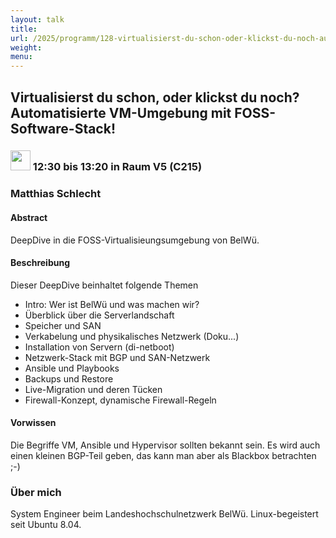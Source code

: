 ```yaml
---
layout: talk
title:
url: /2025/programm/128-virtualisierst-du-schon-oder-klickst-du-noch-automatisierte-vm-umgebung-mit-foss-software-stack-/
weight:
menu:
---
```

## Virtualisierst du schon, oder klickst du noch? Automatisierte VM-Umgebung mit FOSS-Software-Stack!

### <img height = "32" src="../../../images/talk.svg"> 12:30 bis 13:20 in Raum V5 (C215)

### Matthias Schlecht

#### Abstract

DeepDive in die FOSS-Virtualisieungsumgebung von BelWü.

#### Beschreibung

Dieser DeepDive beinhaltet folgende Themen  
  * Intro: Wer ist BelWü und was machen wir?  
  * Überblick über die Serverlandschaft  
  * Speicher und SAN  
  * Verkabelung und physikalisches Netzwerk (Doku...)
  * Installation von Servern (di-netboot)
  * Netzwerk-Stack mit BGP und SAN-Netzwerk  
  * Ansible und Playbooks  
  * Backups und Restore  
  * Live-Migration und deren Tücken  
  * Firewall-Konzept, dynamische Firewall-Regeln

#### Vorwissen

Die Begriffe VM, Ansible und Hypervisor sollten bekannt sein. Es wird auch einen kleinen BGP-Teil geben, das kann man aber als Blackbox betrachten ;-)

### Über mich

System Engineer beim Landeshochschulnetzwerk BelWü. Linux-begeistert seit Ubuntu 8.04.

